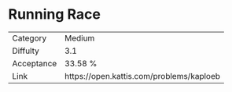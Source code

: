# Running Race

<table>
    <tr>
        <td>Category</td>
        <td>Medium</td>
    </tr>
    <tr>
        <td>Diffulty</td>
        <td>3.1</td>
    </tr>
    <tr>
        <td>Acceptance</td>
        <td>33.58 %</td>
    </tr>
    <tr>
        <td>Link</td>
        <td>https://open.kattis.com/problems/kaploeb</td>
    </tr>
</table>
